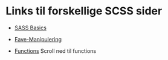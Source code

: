 # Links til forskellige SCSS sider

* [SASS Basics](https://sass-lang.com/guide)

* [Fave-Manipulering](https://thoughtbot.com/blog/controlling-color-with-sass-color-functions)

* [Functions](https://tutorialzine.com/2016/01/learn-sass-in-15-minutes) Scroll ned til functions